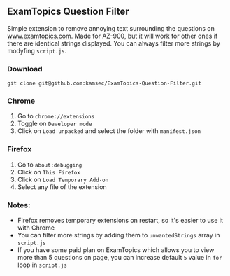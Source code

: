 ## ExamTopics Question Filter

Simple extension to remove annoying text surrounding the questions on <a href="www.examtopics.com">www.examtopics.com</a>. Made for AZ-900, but it will work for other ones if there are identical strings displayed. You can always filter more strings by modyfing `script.js`.

### Download 
```
git clone git@github.com:kamsec/ExamTopics-Question-Filter.git
```

### Chrome

1. Go to `chrome://extensions`
2. Toggle on `Developer mode`
3. Click on `Load unpacked` and select the folder with `manifest.json`

### Firefox

1. Go to `about:debugging`
2. Click on `This Firefox`
3. Click on `Load Temporary Add-on`
4. Select any file of the extension


### Notes:
- Firefox removes temporary extensions on restart, so it's easier to use it with Chrome
- You can filter more strings by adding them to `unwantedStrings` array in `script.js`
- If you have some paid plan on ExamTopics which allows you to view more than 5 questions on page, you can increase default `5` value in `for` loop in `script.js`
